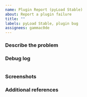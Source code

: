 ```yaml
---
name: Plugin Report (pyLoad Stable)
about: Report a plugin failure
title: ""
labels: pyLoad Stable, plugin bug
assignees: gammac0de
---
```


<!-- ANNOTATIONS LIKE THIS WILL NOT BE VISIBLE IN YOUR TICKET -->

### Describe the problem

<!-- A clear and concise description of what the problem is. -->

<!-- WRITE HERE -->

### Debug log

<!-- Remember to enable `Debug Mode` in pyload's general settings. -->

<!-- WRITE IN HERE -->

```

```

<!-- WRITE IN HERE -->

### Screenshots

<!-- Any screenshot that can help to explain your problem. -->

<!-- WRITE HERE - OPTIONAL -->

### Additional references

<!-- Any other reference, related issues or pull requests about this report. -->

<!-- WRITE HERE - OPTIONAL -->
